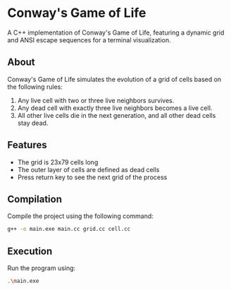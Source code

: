 # Conway's Game of Life
A C++ implementation of Conway's Game of Life, featuring a dynamic grid and ANSI escape sequences for a terminal visualization.

## About
Conway's Game of Life simulates the evolution of a grid of cells based on the following rules:
1. Any live cell with two or three live neighbors survives.
2. Any dead cell with exactly three live neighbors becomes a live cell.
3. All other live cells die in the next generation, and all other dead cells stay dead.

## Features
- The grid is 23x79 cells long
- The outer layer of cells are defined as dead cells
- Press return key to see the next grid of the process

## Compilation
Compile the project using the following command:
```bash
g++ -o main.exe main.cc grid.cc cell.cc
```

## Execution
Run the program using:
```bash
.\main.exe
```
